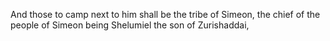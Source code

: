 And those to camp next to him shall be the tribe of Simeon, the chief of the people of Simeon being Shelumiel the son of Zurishaddai,
